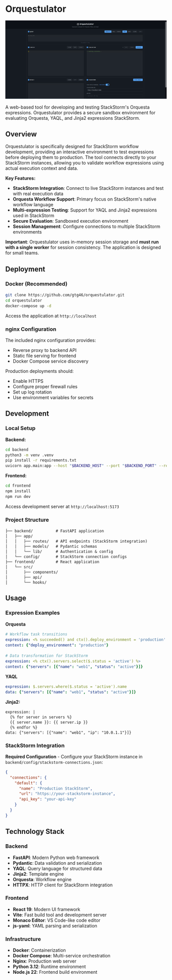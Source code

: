 # Orquestulator

![Orquestulator Screenshot](screenshots/orquestulator.png)

A web-based tool for developing and testing StackStorm's Orquesta expressions. Orquestulator provides a secure sandbox environment for evaluating Orquesta, YAQL, and Jinja2 expressions StackStorm.

## Overview

Orquestulator is specifically designed for StackStorm workflow development, providing an interactive environment to test expressions before deploying them to production. The tool connects directly to your StackStorm instances, allowing you to validate workflow expressions using actual execution context and data.

**Key Features:**
- **StackStorm Integration**: Connect to live StackStorm instances and test with real execution data
- **Orquesta Workflow Support**: Primary focus on StackStorm's native workflow language
- **Multi-expression Testing**: Support for YAQL and Jinja2 expressions used in StackStorm
- **Secure Evaluation**: Sandboxed execution environment
- **Session Management**: Configure connections to multiple StackStorm environments

**Important**: Orquestulator uses in-memory session storage and **must run with a single worker** for session consistency. The application is designed for small teams.

## Deployment

### Docker (Recommended)

```bash
git clone https://github.com/gtg46/orquestulator.git
cd orquestulator
docker-compose up -d
```

Access the application at `http://localhost`

### nginx Configuration

The included nginx configuration provides:
- Reverse proxy to backend API
- Static file serving for frontend
- Docker Compose service discovery

Production deployments should:
- Enable HTTPS
- Configure proper firewall rules
- Set up log rotation
- Use environment variables for secrets

## Development

### Local Setup

**Backend:**
```bash
cd backend
python3 -m venv .venv
pip install -r requirements.txt
uvicorn app.main:app --host "$BACKEND_HOST" --port "$BACKEND_PORT" --reload
```

**Frontend:**
```bash
cd frontend
npm install
npm run dev
```

Access development server at `http://localhost:5173`

### Project Structure

```
├── backend/          # FastAPI application
│   ├── app/
│   │   ├── routes/   # API endpoints (StackStorm integration)
│   │   ├── models/   # Pydantic schemas
│   │   └── lib/      # Authentication & config
│   └── config/       # StackStorm connection configs
├── frontend/         # React application
│   └── src/
│       ├── components/
│       ├── api/
│       └── hooks/
```

## Usage

### Expression Examples

**Orquesta**
```yaml
# Workflow task transitions
expression: <% succeeded() and ctx().deploy_environment = 'production' %>
context: {"deploy_environment": "production"}

# Data transformation for StackStorm
expression: <% ctx().servers.select($.status = 'active') %>
context: {"servers": [{"name": "web1", "status": "active"}]}
```

**YAQL**
```yaml
expression: $.servers.where($.status = 'active').name
data: {"servers": [{"name": "web1", "status": "active"}]}
```

**Jinja2:**
```jinja2
expression: |
  {% for server in servers %}
  {{ server.name }}: {{ server.ip }}
  {% endfor %}
data: {"servers": [{"name": "web1", "ip": "10.0.1.1"}]}
```

### StackStorm Integration

**Required Configuration** - Configure your StackStorm instance in `backend/config/stackstorm-connections.json`:

```json
{
  "connections": {
    "default": {
      "name": "Production StackStorm",
      "url": "https://your-stackstorm-instance",
      "api_key": "your-api-key"
    }
  }
}
```

## Technology Stack

### Backend
- **FastAPI**: Modern Python web framework
- **Pydantic**: Data validation and serialization
- **YAQL**: Query language for structured data
- **Jinja2**: Template engine
- **Orquesta**: Workflow engine
- **HTTPX**: HTTP client for StackStorm integration

### Frontend
- **React 19**: Modern UI framework
- **Vite**: Fast build tool and development server
- **Monaco Editor**: VS Code-like code editor
- **js-yaml**: YAML parsing and serialization

### Infrastructure
- **Docker**: Containerization
- **Docker Compose**: Multi-service orchestration
- **Nginx**: Production web server
- **Python 3.12**: Runtime environment
- **Node.js 22**: Frontend build environment